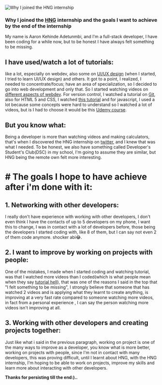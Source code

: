![Why I joined the HNG internship](https://images.unsplash.com/photo-1507525428034-b723cf961d3e?ixid=MnwxMjA3fDB8MHxwaG90by1wYWdlfHx8fGVufDB8fHx8&ixlib=rb-1.2.1&auto=format&fit=crop&w=all&h=2000&q=80)

###  Why I joined the [HNG](https://internship.zuri.team) internship and the goals I want to achieve by the end of the internship

My name is Aaron Kehinde Adetunmbi, and I'm a full-stack developer, I have been coding for a while now, but to be honest I have always felt something to be missing.

## I have used/watch a lot of tutorials:

like a lot, especially on webdev, also some on [UI/UX design](https://www.google.com/url?sa=t&rct=j&q=&esrc=s&source=web&cd=&cad=rja&uact=8&ved=2ahUKEwjV_Oe_7rLyAhUKxoUKHcMZBlIQwqsBegQIBhAB&url=https://www.youtube.com/watch?v=jk1T0CdLxwU&usg=AOvVaw18hN3JK2ybN3j5javPK6eE) (when I started, I tried to learn UI/UX  design) and others.
It got to a point, I realized, I needed to concentrate/focus; have an area of specialization, so I decided to go into web development and only that. So I started watching videos on [different aspects of webdev](https://en.wikipedia.org/wiki/Outline_of_web_design_and_web_development). For version control, I watched a tutorial on [Git](https://www.youtube.com/watch?v=3RjQznt-8kE), also for HTML 5 and CSS, I watched [this tutorial](https://www.youtube.com/playlist?list=PL4cUxeGkcC9ivBf_eKCPIAYXWzLlPAm6G) and for javascript, I used a lot because some concepts were hard to understand so I watched a lot of videos, but is I had to choose it would be this [Udemy course](https://www.udemy.com/course/javascript-essentials/?LSNPUBID=JVFxdTr9V80&ranEAID=JVFxdTr9V80&ranMID=39197&ranSiteID=JVFxdTr9V80-ZvTNX7lgHIqYAfjFJXZI4A&utm_medium=udemyads&utm_source=aff-campaign).

## But you know what:
Being a developer is more than watching videos and making calculators, that's when I discovered the HNG internship on [twitter](https://www.google.com/url?sa=t&rct=j&q=&esrc=s&source=web&cd=&cad=rja&uact=8&ved=2ahUKEwif1JWXo7PyAhWkQUEAHXM-DKsQFnoECAMQAQ&url=https://twitter.com/hnginternship/status/1382937218164097024&usg=AOvVaw1NyM0e0W364rYIHucjKGub), and I knew that was what I needed. To be honest, we also have something called Developer's Student's Club(DSC) in my school, I'm going to assume they are similar, but HNG being the remote own felt more interesting.

# # The goals I hope to have achieve after i'm done with it:

## 1. Networking with other developers:

I really don't have experience with working with other developers, I don't even think I have the contacts of up to 5 developers on my phone, I want this to change, I was in contact with a lot of developers before, those being the developers I started coding with, like 8 of them, but I can say not even 2 of them code anymore. shocker abi😂.

## 2.  I want to improve by working on projects with people:
One of the mistakes, I made when I started coding and watching tutorial, was that I watched more videos than I coded(which is what people mean when they say [tutorial hell](https://javascript.plainenglish.io/tutorial-hell-how-can-you-escape-it-8a6a7da3ae08?gi=12e5cb58d0ec)), that was one of the reasons I said in the top that "I felt something to be missing", I strongly believe that someone that has watched 2 videos and is applying what they learnt to create anything, is improving at a very fast rate compared to someone watching more videos, in fact from a personal experience , I can say the person watching more videos isn't improving at all.

## 3. Working with other developers and creating projects together:
Just like what i said in the previous paragraph, working on project is one of the many ways to improve as a developer, you know what is more better, working on projects with people, since I'm not in contact with many developers, this was proving difficult, until I learnt about HNG, with the HNG internship, I'm hoping to be able to work on projects, improve my skills and learn more about interacting with other developers.
 

**Thanks for persisting till the end:)..**
 
<!--stackedit_data:
eyJoaXN0b3J5IjpbLTU2NTM3OTgzNSwxMDMzNTgxODk1LDE2MD
c2MTk1MzYsMTMxNzE4MDg0NCwtNjA3NTIxODU0LC0xNjE1NzU1
NjU3XX0=
-->
